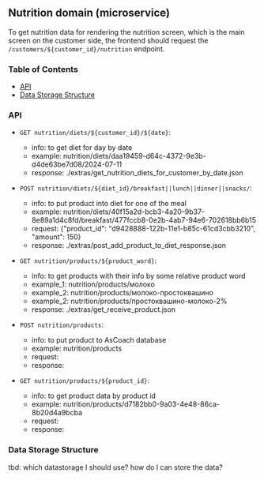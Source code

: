 ## Nutrition domain (microservice)
To get nutrition data for rendering the nutrition screen, which is the main screen on the customer side, 
the frontend should request the `/customers/${customer_id}/nutrition` endpoint.

### Table of Contents
- [API](#api)
- [Data Storage Structure](#data-storage-structure)

### API
* ```GET nutrition/diets/${customer_id}/${date}```:
    * info: to get diet for day by date
    * example: nutrition/diets/daa19459-d64c-4372-9e3b-d4de63be7d08/2024-07-11
    * response: ./extras/get_nutrition_diets_for_customer_by_date.json

* ```POST nutrition/diets/${diet_id}/breakfast||lunch||dinner||snacks/```:
    * info: to put product into diet for one of the meal
    * example: nutrition/diets/40f15a2d-bcb3-4a20-9b37-8e89a1d4c8fd/breakfast/477fccb8-0e2b-4ab7-94e6-702618bb6b15
    * request: {"product_id": "d9428888-122b-11e1-b85c-61cd3cbb3210", "amount": 150}
    * response: ./extras/post_add_product_to_diet_response.json

* ```GET nutrition/products/${product_word}```:
    * info: to get products with their info by some relative product word
    * example_1: nutrition/products/молоко
    * example_2: nutrition/products/молоко-простоквашино
    * example_2: nutrition/products/простоквашино-молоко-2%
    * response: ./extras/get_receive_product.json

* ```POST nutrition/products```:
    * info: to put product to AsCoach database
    * example: nutrition/products
    * request:
    * response:

* ```GET nutrition/products/${product_id}```:
    * info: to get product data by product id
    * example: nutrition/products/d7182bb0-9a03-4e48-86ca-8b20d4a9bcba
    * request:
    * response:


### Data Storage Structure
tbd: which datastorage I should use? how do I can store the data?
